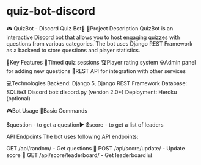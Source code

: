 # quiz-bot-discord
🎮 QuizBot - Discord Quiz Bot🤖
📝Project Description
QuizBot is an interactive Discord bot that allows you to host engaging quizzes with questions from various categories. The bot uses Django REST Framework as a backend to store questions and player statistics.

🌟Key Features
🎯Timed quiz sessions
🏆Player rating system
⚙️Admin panel for adding new questions
🔌REST API for integration with other services

💻Technologies
Backend: Django 5, Django REST Framework
Database: SQLite3
Discord bot: discord.py (version 2.0+)
Deployment: Heroku (optional)

🎮Bot Usage
🔹Basic Commands

$question - to get a question▶️
$score - to get a list of leaders

API Endpoints
The bot uses following API endpoints:

GET /api/random/ - Get questions 🎲 
POST /api/score/update/ - Update score 💯
GET /api/score/leaderboard/ - Get leaderboard  📊 
